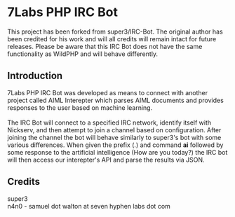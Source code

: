 # 7Labs PHP IRC Bot
This project has been forked from super3/IRC-Bot. The original author has been credited for his work and will all credits will remain intact for future releases. Please be aware that this IRC Bot does not have the same functionality as WildPHP and will behave differently.

## Introduction
7Labs PHP IRC Bot was developed as means to connect with another project called AIML Interepter which parses AIML documents and provides responses to the user based on machine learning. <br /><br />The IRC Bot will connect to a specified IRC network, identify itself with Nickserv, and then attempt to join a channel based on configuration. After joining the channel the bot will behave similarly to super3's bot with some various differences. When given the prefix (.) and command <strong>ai</strong> followed by some response to the artificial intelligence (How are you today?) the IRC bot will then access our interepter's API and parse the results via JSON.

## Credits
super3<br />
n4n0 - samuel dot walton at seven hyphen labs dot com


